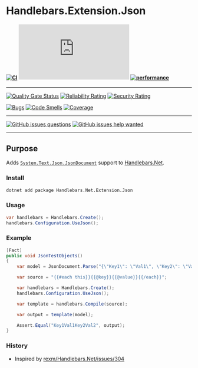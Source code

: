 # Handlebars.Extension.Json


#### [![CI](https://github.com/Handlebars-Net/Handlebars.Net.Extension.Json/workflows/CI/badge.svg)](https://github.com/Handlebars-Net/Handlebars.Net.Extension.Json/actions?query=workflow%3ACI) [![Nuget](https://img.shields.io/nuget/vpre/Handlebars.Net.Extension.Json)](https://www.nuget.org/packages/Handlebars.Net.Extension.Json/) [![performance](https://img.shields.io/badge/benchmark-statistics-blue)](http://handlebars-net.github.io/Handlebars.Net.Extension.Json/dev/bench/)

---

[![Quality Gate Status](https://sonarcloud.io/api/project_badges/measure?project=Handlebars-Net_Handlebars.Net.Extension.Json&metric=alert_status)](https://sonarcloud.io/dashboard?id=Handlebars-Net_Handlebars.Net.Extension.Json) [![Reliability Rating](https://sonarcloud.io/api/project_badges/measure?project=Handlebars-Net_Handlebars.Net.Extension.Json&metric=reliability_rating)](https://sonarcloud.io/dashboard?id=Handlebars-Net_Handlebars.Net.Extension.Json) [![Security Rating](https://sonarcloud.io/api/project_badges/measure?project=Handlebars-Net_Handlebars.Net.Extension.Json&metric=security_rating)](https://sonarcloud.io/dashboard?id=Handlebars-Net_Handlebars.Net.Extension.Json)

[![Bugs](https://sonarcloud.io/api/project_badges/measure?project=Handlebars-Net_Handlebars.Net.Extension.Json&metric=bugs)](https://sonarcloud.io/dashboard?id=Handlebars-Net_Handlebars.Net.Extension.Json) [![Code Smells](https://sonarcloud.io/api/project_badges/measure?project=Handlebars-Net_Handlebars.Net.Extension.Json&metric=code_smells)](https://sonarcloud.io/dashboard?id=Handlebars-Net_Handlebars.Net.Extension.Json) [![Coverage](https://sonarcloud.io/api/project_badges/measure?project=Handlebars-Net_Handlebars.Net.Extension.Json&metric=coverage)](https://sonarcloud.io/dashboard?id=Handlebars-Net_Handlebars.Net.Extension.Json) 

---
 
[![GitHub issues questions](https://img.shields.io/github/issues/handlebars-net/Handlebars.Net.Extension.Json/question)](https://github.com/Handlebars-Net/Handlebars.Net.Extension.Json/labels/question) 
[![GitHub issues help wanted](https://img.shields.io/github/issues/handlebars-net/Handlebars.Net.Extension.Json/help%20wanted?color=green&label=help%20wanted)](https://github.com/Handlebars-Net/Handlebars.Net.Extension.Json/labels/help%20wanted)

---

## Purpose

Adds [`System.Text.Json.JsonDocument`](https://docs.microsoft.com/en-us/dotnet/api/system.text.json.jsondocument) support to [Handlebars.Net](https://github.com/Handlebars-Net/Handlebars.Net).

### Install
```cmd
dotnet add package Handlebars.Net.Extension.Json
```

### Usage
```c#
var handlebars = Handlebars.Create();
handlebars.Configuration.UseJson();
```

### Example
```c#
[Fact]
public void JsonTestObjects()
{
    var model = JsonDocument.Parse("{\"Key1\": \"Val1\", \"Key2\": \"Val2\"}");

    var source = "{{#each this}}{{@key}}{{@value}}{{/each}}";

    var handlebars = Handlebars.Create();
    handlebars.Configuration.UseJson();

    var template = handlebars.Compile(source);

    var output = template(model);

    Assert.Equal("Key1Val1Key2Val2", output);
}
```

### History
- Inspired by [rexm/Handlebars.Net/issues/304](https://github.com/rexm/Handlebars.Net/issues/304)

